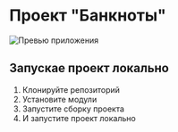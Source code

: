 # Проект "Банкноты"

![Превью приложения](blob:https://vercel.com/2cd1a413-c582-4de7-a3d8-86bdf58f39b4)

## Запускае проект локально

1. Клонируйте репозиторий
2. Установите модули
3. Запустите сборку проекта
4. И запустите проект локально
